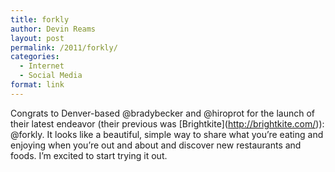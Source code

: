 ```yaml
---
title: forkly
author: Devin Reams
layout: post
permalink: /2011/forkly/
categories:
  - Internet
  - Social Media
format: link
---
```

Congrats to Denver-based @bradybecker and @hiroprot for the launch of their latest endeavor (their previous was \[Brightkite\](http://brightkite.com/)): @forkly. It looks like a beautiful, simple way to share what you&#8217;re eating and enjoying when you&#8217;re out and about and discover new restaurants and foods. I&#8217;m excited to start trying it out.